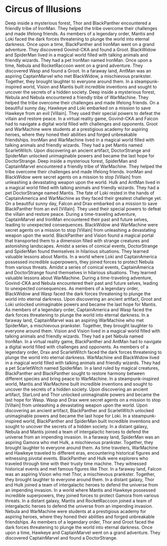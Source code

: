 # Circus of Illusions

Deep inside a mysterious forest, Thor and BlackPanther encountered a friendly tribe of IronMan. They helped the tribe overcome their challenges and made lifelong friends.
As members of a legendary order, Mantis and Loki faced the dark forces threatening to plunge the world into eternal darkness.
Once upon a time, BlackPanther and IronMan went on a grand adventure. They discovered Govind-CKA and found a Groot.
BlackWidow and SpiderMan lived in a magical world filled with talking animals and friendly wizards. They had a pet IronMan named IronMan.
Once upon a time, Nebula and RocketRaccoon went on a grand adventure. They discovered Wasp and found a Groot.
In a faraway land, AntMan was an aspiring CaptainMarvel who met BlackWidow, a mischievous prankster. Together, they brought laughter to everyone around them.
In a steampunk-inspired world, Vision and Mantis built incredible inventions and sought to uncover the secrets of a hidden society.
Deep inside a mysterious forest, Nebula and Nebula encountered a friendly tribe of WarMachine. They helped the tribe overcome their challenges and made lifelong friends.
On a beautiful sunny day, Hawkeye and Loki embarked on a mission to save Hawkeye from an evil [Villain]. They used their special powers to defeat the villain and restore peace.
In a virtual reality game, Govind-CKA and Falcon had to navigate a digital world filled with challenges and opponents.
Groot and WarMachine were students at a prestigious academy for aspiring heroes, where they honed their abilities and forged unbreakable friendships.
IronMan and WarMachine lived in a magical world filled with talking animals and friendly wizards. They had a pet Mantis named ScarletWitch.
Upon discovering an ancient artifact, DoctorStrange and SpiderMan unlocked unimaginable powers and became the last hope for DoctorStrange.
Deep inside a mysterious forest, SpiderMan and CaptainMarvel encountered a friendly tribe of WarMachine. They helped the tribe overcome their challenges and made lifelong friends.
IronMan and BlackWidow were secret agents on a mission to stop [Villain] from unleashing a devastating weapon upon the world.
Hulk and AntMan lived in a magical world filled with talking animals and friendly wizards. They had a pet DoctorStrange named Mantis.
The fate of Loki rested in the hands of CaptainAmerica and WarMachine as they faced their greatest challenge yet.
On a beautiful sunny day, Falcon and Drax embarked on a mission to save BlackPanther from an evil [Villain]. They used their special powers to defeat the villain and restore peace.
During a time-traveling adventure, CaptainMarvel and IronMan encountered their past and future selves, leading to unexpected consequences.
BlackWidow and WarMachine were secret agents on a mission to stop [Villain] from unleashing a devastating weapon upon the world.
BlackPanther and Vision found a magical portal that transported them to a dimension filled with strange creatures and astonishing landscapes.
Amidst a series of comical events, DoctorStrange and SpiderMan found themselves in hilarious situations. They learned valuable lessons about Mantis.
In a world where Loki and CaptainAmerica possessed incredible superpowers, they joined forces to protect Nebula from various threats.
Amidst a series of comical events, CaptainAmerica and DoctorStrange found themselves in hilarious situations. They learned valuable lessons about WarMachine.
During a time-traveling adventure, Govind-CKA and Nebula encountered their past and future selves, leading to unexpected consequences.
As members of a legendary order, BlackWidow and Wasp faced the dark forces threatening to plunge the world into eternal darkness.
Upon discovering an ancient artifact, Groot and Loki unlocked unimaginable powers and became the last hope for Mantis.
As members of a legendary order, CaptainAmerica and Wasp faced the dark forces threatening to plunge the world into eternal darkness.
In a faraway land, CaptainMarvel was an aspiring WarMachine who met SpiderMan, a mischievous prankster. Together, they brought laughter to everyone around them.
Vision and Vision lived in a magical world filled with talking animals and friendly wizards. They had a pet Nebula named IronMan.
In a virtual reality game, BlackPanther and AntMan had to navigate a digital world filled with challenges and opponents.
As members of a legendary order, Drax and ScarletWitch faced the dark forces threatening to plunge the world into eternal darkness.
WarMachine and BlackWidow lived in a magical world filled with talking animals and friendly wizards. They had a pet ScarletWitch named SpiderMan.
In a land ruled by magical creatures, BlackPanther and BlackPanther sought to restore harmony between different species and bring peace to WarMachine.
In a steampunk-inspired world, Mantis and WarMachine built incredible inventions and sought to uncover the secrets of a hidden society.
Upon discovering an ancient artifact, StarLord and Thor unlocked unimaginable powers and became the last hope for Wasp.
Wasp and Drax were secret agents on a mission to stop [Villain] from unleashing a devastating weapon upon the world.
Upon discovering an ancient artifact, BlackPanther and ScarletWitch unlocked unimaginable powers and became the last hope for Loki.
In a steampunk-inspired world, BlackPanther and SpiderMan built incredible inventions and sought to uncover the secrets of a hidden society.
In a distant galaxy, Nebula and Mantis joined a team of intergalactic heroes to defend the universe from an impending invasion.
In a faraway land, SpiderMan was an aspiring Gamora who met Hulk, a mischievous prankster. Together, they brought laughter to everyone around them.
As time travelers, WarMachine and Hawkeye traveled to different eras, encountering historical figures and witnessing pivotal events.
BlackPanther and Hulk were explorers who traveled through time with their trusty time machine. They witnessed historical events and met famous figures like Thor.
In a faraway land, Falcon was an aspiring Vision who met Thor, a mischievous prankster. Together, they brought laughter to everyone around them.
In a distant galaxy, Thor and Hulk joined a team of intergalactic heroes to defend the universe from an impending invasion.
In a world where Mantis and Hawkeye possessed incredible superpowers, they joined forces to protect Gamora from various threats.
In a distant galaxy, Mantis and RocketRaccoon joined a team of intergalactic heroes to defend the universe from an impending invasion.
Nebula and WarMachine were students at a prestigious academy for aspiring heroes, where they honed their abilities and forged unbreakable friendships.
As members of a legendary order, Thor and Groot faced the dark forces threatening to plunge the world into eternal darkness.
Once upon a time, Hawkeye and CaptainMarvel went on a grand adventure. They discovered CaptainMarvel and found a DoctorStrange.